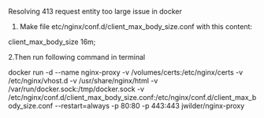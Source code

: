 
 Resolving 413 request entity too large issue in docker 


1. Make file etc/nginx/conf.d/client_max_body_size.conf with this content:

 client_max_body_size 16m;

2.Then run following command in terminal

 docker run -d --name nginx-proxy  -v /volumes/certs:/etc/nginx/certs -v /etc/nginx/vhost.d -v /usr/share/nginx/html -v /var/run/docker.sock:/tmp/docker.sock -v /etc/nginx/conf.d/client_max_body_size.conf:/etc/nginx/conf.d/client_max_body_size.conf --restart=always -p 80:80 -p 443:443 jwilder/nginx-proxy
